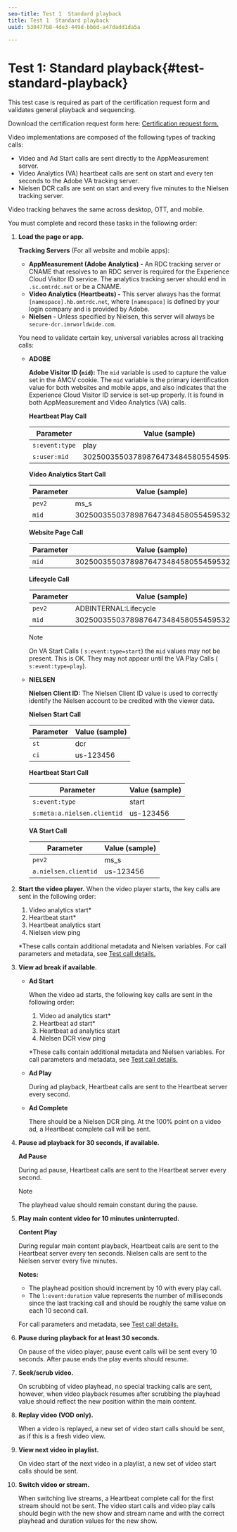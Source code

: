 ```yaml
---
seo-title: Test 1  Standard playback
title: Test 1  Standard playback
uuid: 530477b8-4de3-449d-bb6d-a47dadd1da5a

---
```


# Test 1: Standard playback{#test-standard-playback}

This test case is required as part of the certification request form and validates general playback and sequencing.

Download the certification request form here: [Certification request form.](../../../nielsen-partnership/dcr-certification/dcr-cert-request-form.md)

Video implementations are composed of the following types of tracking calls:

* Video and Ad Start calls are sent directly to the AppMeasurement server. 
* Video Analytics (VA) heartbeat calls are sent on start and every ten seconds to the Adobe VA tracking server. 
* Nielsen DCR calls are sent on start and every five minutes to the Nielsen tracking server.

Video tracking behaves the same across desktop, OTT, and mobile.

You must complete and record these tasks in the following order:

1. **Load the page or app.**

   **Tracking Servers** (For all website and mobile apps):

   * **AppMeasurement (Adobe Analytics) -** An RDC tracking server or CNAME that resolves to an RDC server is required for the Experience Cloud Visitor ID service. The analytics tracking server should end in `.sc.omtrdc.net` or be a CNAME.     
   * **Video Analytics (Heartbeats) -** This server always has the format `[namespace].hb.omtrdc.net`, where `[namespace]` is defined by your login company and is provided by Adobe.
   * **Nielsen -** Unless specified by Nielsen, this server will always be `secure-dcr.imrworldwide.com`.

   You need to validate certain key, universal variables across all tracking calls:

   * **ADOBE**

     **Adobe Visitor ID (`mid`):** The `mid` variable is used to capture the value set in the AMCV cookie. The `mid` variable is the primary identification value for both websites and mobile apps, and also indicates that the Experience Cloud Visitor ID service is set-up properly. It is found in both AppMeasurement and Video Analytics (VA) calls.

     **Heartbeat Play Call**

     |  Parameter | Value (sample) |
     |---|---|
     | `s:event:type` | play |
     | `s:user:mid` | 30250035503789876473484580554595324209 |

     **Video Analytics Start Call**

     |  Parameter | Value (sample) |
     |---|---|
     | `pev2` | ms_s |
     | `mid` | 30250035503789876473484580554595324209 |

     **Website Page Call**

     |  Parameter | Value (sample) |
     |---|---|
     | `mid` | 30250035503789876473484580554595324209 |

     **Lifecycle Call**

     |  Parameter | Value (sample) |
     |---|---|
     | `pev2` | ADBINTERNAL:Lifecycle |
     | `mid` | 30250035503789876473484580554595324209 |

     >[!NOTE]
     >
     >On VA Start Calls ( `s:event:type=start`) the `mid` values may not be present. This is OK. They may not appear until the VA Play Calls ( `s:event:type=play`).

   * **NIELSEN**

     **Nielsen Client ID:** The Nielsen Client ID value is used to correctly identify the Nielsen account to be credited with the viewer data.

     **Nielsen Start Call**

     |  Parameter | Value (sample) |
     |---|---|
     | `st` | dcr |
     | `ci` | us-123456 |

     **Heartbeat Start Call**

     |  Parameter | Value (sample) |
     |---|---|
     | `s:event:type` | start |
     | `s:meta:a.nielsen.clientid` | us-123456 |

     **VA Start Call**

     |  Parameter | Value (sample) |
     |---|---|
     | `pev2` | ms_s |
     | `a.nielsen.clientid` | us-123456 |

1. **Start the video player.** When the video player starts, the key calls are sent in the following order:

   1. Video analytics start&#42; 
   1. Heartbeat start&#42; 
   1. Heartbeat analytics start 
   1. Nielsen view ping

   &#42;These calls contain additional metadata and Nielsen variables. For call parameters and metadata, see [Test call details.](../../../nielsen-partnership/dcr-certification/dcr-cert-validation/dcr-cert-valid-call-details.md)

1. **View ad break if available.**

   * **Ad Start**

     When the video ad starts, the following key calls are sent in the following order:

     1. Video ad analytics start&#42; 
     1. Heartbeat ad start&#42; 
     1. Heartbeat ad analytics start 
     1. Nielsen DCR view ping

     &#42;These calls contain additional metadata and Nielsen variables. For call parameters and metadata, see [Test call details.](../../../nielsen-partnership/dcr-certification/dcr-cert-validation/dcr-cert-valid-call-details.md)

   * **Ad Play**

     During ad playback, Heartbeat calls are sent to the Heartbeat server every second. 
    
   * **Ad Complete**

     There should be a Nielsen DCR ping. At the 100% point on a video ad, a Heartbeat complete call will be sent.

1. **Pause ad playback for 30 seconds, if available.** 

   **Ad Pause**

   During ad pause, Heartbeat calls are sent to the Heartbeat server every second.

   >[!NOTE]
   >
   >The playhead value should remain constant during the pause.

1. **Play main content video for 10 minutes uninterrupted.**

   **Content Play**

   During regular main content playback, Heartbeat calls are sent to the Heartbeat server every ten seconds. Nielsen calls are sent to the Nielsen server every five minutes.

   **Notes:**

   * The playhead position should increment by 10 with every play call.
   * The `l:event:duration` value represents the number of milliseconds since the last tracking call and should be roughly the same value on each 10 second call.

   For call parameters and metadata, see [Test call details.](../../../nielsen-partnership/dcr-certification/dcr-cert-validation/dcr-cert-valid-call-details.md)

1. **Pause during playback for at least 30 seconds.**

   On pause of the video player, pause event calls will be sent every 10 seconds. After pause ends the play events should resume. 

1. **Seek/scrub video.**

   On scrubbing of video playhead, no special tracking calls are sent, however, when video playback resumes after scrubbing the playhead value should reflect the new position within the main content. 

1. **Replay video (VOD only).**

   When a video is replayed, a new set of video start calls should be sent, as if this is a fresh video view. 

1. **View next video in playlist.**

   On video start of the next video in a playlist, a new set of video start calls should be sent. 

1. **Switch video or stream.**

   When switching live streams, a Heartbeat complete call for the first stream should not be sent. The video start calls and video play calls should begin with the new show and stream name and with the correct playhead and duration values for the new show.

